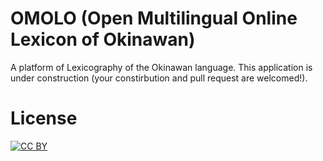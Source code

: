 # OMOLO (**O**pen **M**ultilingual **O**nline **L**exicon of **O**kinawan)

A platform of Lexicography of the Okinawan language.
This application is under construction (your constirbution and pull request are welcomed!).

# License
[![CC BY](http://mirrors.creativecommons.org/presskit/buttons/88x31/svg/by.svg)](https://creativecommons.org/licenses/by/4.0/)
